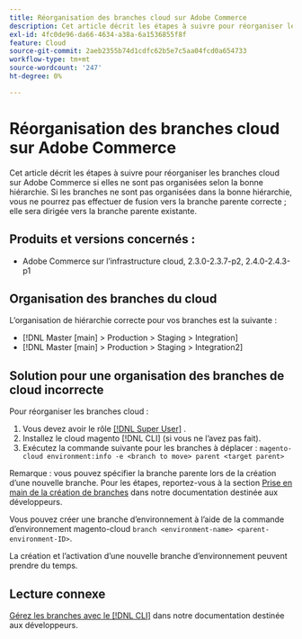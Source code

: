 ```yaml
---
title: Réorganisation des branches cloud sur Adobe Commerce
description: Cet article décrit les étapes à suivre pour réorganiser les branches cloud sur Adobe Commerce si elles ne sont pas organisées selon la bonne hiérarchie. Si les branches ne sont pas organisées dans la bonne hiérarchie, vous ne pourrez pas effectuer de fusion vers la branche parente correcte ; elle sera dirigée vers la branche parente existante.
exl-id: 4fc0de96-da66-4634-a38a-6a1536855f8f
feature: Cloud
source-git-commit: 2aeb2355b74d1cdfc62b5e7c5aa04fcd0a654733
workflow-type: tm+mt
source-wordcount: '247'
ht-degree: 0%

---
```


# Réorganisation des branches cloud sur Adobe Commerce

Cet article décrit les étapes à suivre pour réorganiser les branches cloud sur Adobe Commerce si elles ne sont pas organisées selon la bonne hiérarchie. Si les branches ne sont pas organisées dans la bonne hiérarchie, vous ne pourrez pas effectuer de fusion vers la branche parente correcte ; elle sera dirigée vers la branche parente existante.

## Produits et versions concernés :

* Adobe Commerce sur l’infrastructure cloud, 2.3.0-2.3.7-p2, 2.4.0-2.4.3-p1

## Organisation des branches du cloud

L’organisation de hiérarchie correcte pour vos branches est la suivante :

* [!DNL Master [main] > Production > Staging > Integration]
* [!DNL Master [main] > Production > Staging > Integration2]

## Solution pour une organisation des branches de cloud incorrecte

Pour réorganiser les branches cloud :

1. Vous devez avoir le rôle [[!DNL Super User]](https://experienceleague.adobe.com/docs/commerce-cloud-service/user-guide/project/user-access.html?lang=fr) .
1. Installez le cloud magento [!DNL CLI] (si vous ne l’avez pas fait).
1. Exécutez la commande suivante pour les branches à déplacer :
   `magento-cloud environment:info -e <branch to move> parent <target parent>`

Remarque : vous pouvez spécifier la branche parente lors de la création d’une nouvelle branche. Pour les étapes, reportez-vous à la section [Prise en main de la création de branches](https://experienceleague.adobe.com/fr/docs/commerce-cloud-service/user-guide/develop/cli-branches) dans notre documentation destinée aux développeurs.

Vous pouvez créer une branche d’environnement à l’aide de la commande d’environnement magento-cloud `branch <environment-name> <parent-environment-ID>`.

La création et l’activation d’une nouvelle branche d’environnement peuvent prendre du temps.

## Lecture connexe

[Gérez les branches avec le  [!DNL CLI]](https://experienceleague.adobe.com/fr/docs/commerce-cloud-service/user-guide/develop/cli-branches) dans notre documentation destinée aux développeurs.
